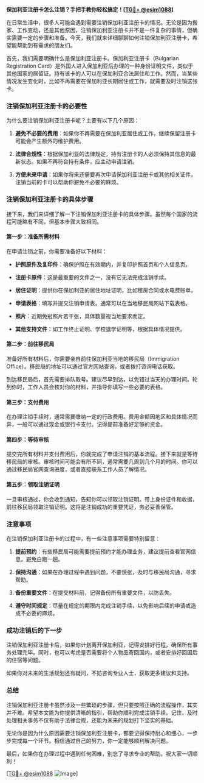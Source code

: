 **保加利亚注册卡怎么注销？手把手教你轻松搞定！[[TG💪+ @esim1088](https://t.me/s/esim1088)]**

在日常生活中，很多人可能会遇到需要注销保加利亚注册卡的情况。无论是因为搬家、工作变动，还是其他原因，注销保加利亚注册卡并不是一件复杂的事情，但确实需要一定的步骤和准备。今天，我们就来详细聊聊如何注销保加利亚注册卡，希望能帮助到有需求的朋友们。

首先，我们需要明确什么是保加利亚注册卡。保加利亚注册卡（Bulgarian Registration Card）是外国人进入保加利亚后办理的一种身份证明文件，类似于其他国家的居留证。持有该卡的人可以在保加利亚合法居住和工作。然而，当某些情况发生变化时，比如不再需要在保加利亚长期居住或工作，就需要及时注销这张卡。

### 注销保加利亚注册卡的必要性

为什么要注销保加利亚注册卡呢？主要有以下几个原因：

1. **避免不必要的费用**：如果你不再需要在保加利亚居住或工作，继续保留注册卡可能会产生额外的维护费用。
   
2. **法律合规性**：根据保加利亚的法律规定，持有注册卡的人必须保持其信息的最新状态。如果不再符合持有条件，应主动申请注销。

3. **方便未来申请**：如果你将来还需要再次申请保加利亚注册卡或其他相关证件，注销当前的卡可以帮助你避免不必要的麻烦。

### 注销保加利亚注册卡的具体步骤

接下来，我们来详细了解一下注销保加利亚注册卡的具体步骤。虽然每个国家的流程可能略有不同，但基本步骤大致相同。

#### 第一步：准备所需材料

在申请注销之前，你需要准备好以下材料：

- **护照原件及复印件**：确保护照在有效期内，并复印护照首页和个人信息页。
  
- **注册卡原件**：这是最重要的文件之一，没有它无法完成注销手续。

- **居住证明**：提供你在保加利亚的居住地址证明，比如租房合同或水电费账单。

- **申请表格**：填写并提交注销申请表。通常可以在当地移民局网站下载表格。

- **照片**：近期免冠照片若干张，具体数量视当地要求而定。

- **其他支持文件**：如工作终止证明、学校退学证明等，根据具体情况提供。

#### 第二步：前往移民局

准备好所有材料后，你需要亲自前往保加利亚当地的移民局（Immigration Office）。移民局的地址可以通过官方网站查询，或者拨打咨询电话获取。

到达移民局后，首先需要排队取号。建议尽早到达，以免错过当天的办理时间。轮到你时，工作人员会核对你的材料，并指导你填写一些必要的表格。

#### 第三步：支付费用

在办理注销手续时，通常需要缴纳一定的行政费用。费用金额因地区和具体情况而异，一般可以通过现金或银行卡支付。记得提前准备好足够的资金。

#### 第四步：等待审核

提交完所有材料并支付费用后，你就完成了申请注销的基本流程。接下来就是等待移民局的审核。审核时间可能会有所不同，通常需要几周到几个月的时间。你可以通过移民局官网查询进度，或者直接联系工作人员了解情况。

#### 第五步：领取注销证明

一旦审核通过，你会收到通知，告知你可以领取注销证明。带上身份证件和收据，前往移民局领取注销证明。这将是注销成功的重要凭证，务必妥善保管。

### 注意事项

在注销保加利亚注册卡的过程中，有一些注意事项需要特别留意：

1. **提前预约**：有些移民局可能需要提前预约才能办理业务，建议提前查看官网信息，避免白跑一趟。

2. **保持沟通**：如果在办理过程中遇到问题，不要慌张，及时与移民局沟通，寻求帮助。

3. **备份重要文件**：在提交材料前，记得备份所有重要文件，以防丢失。

4. **遵守时间规定**：尽量在规定的期限内完成注销手续，以免影响后续的申请或造成不必要的麻烦。

### 成功注销后的下一步

注销保加利亚注册卡后，如果你计划离开保加利亚，记得安排好行程，确保所有事务处理完毕。同时，也可以考虑是否需要将个人物品寄回国内，或者安排好回国后的住宿等问题。

如果你对未来的生活规划还有疑问，不妨咨询专业人士，获取更多建议和支持。

### 总结

注销保加利亚注册卡虽然涉及一些繁琐的步骤，但只要按照正确的流程操作，其实并不难。希望本文能为你提供清晰的指引，帮助你顺利完成注销手续。记住，及时处理相关事务不仅有助于法律合规，还能为未来的规划打下坚实的基础。

无论你是因为什么原因需要注销保加利亚注册卡，都要记得保持耐心和细心，一步步完成每一个环节。相信通过自己的努力，你一定能够顺利解决问题。

最后，如果你在办理过程中遇到任何困难，别忘了寻求专业的帮助。祝大家一切顺利！

[[TG💪+ @esim1088](https://t.me/s/esim1088) ![Image](https://i.postimg.cc/4NQfJmqS/Snipaste-2025-05-13-00-14-12.png)]